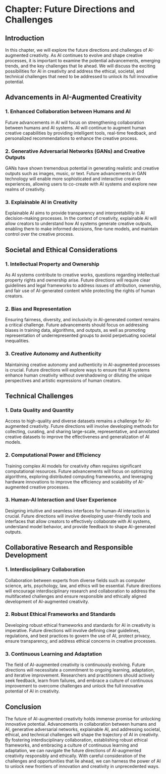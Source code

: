 Chapter: Future Directions and Challenges
=========================================

Introduction
------------

In this chapter, we will explore the future directions and challenges of AI-augmented creativity. As AI continues to evolve and shape creative processes, it is important to examine the potential advancements, emerging trends, and the key challenges that lie ahead. We will discuss the exciting possibilities for AI in creativity and address the ethical, societal, and technical challenges that need to be addressed to unlock its full innovative potential.

Advancements in AI-Augmented Creativity
---------------------------------------

### 1. Enhanced Collaboration between Humans and AI

Future advancements in AI will focus on strengthening collaboration between humans and AI systems. AI will continue to augment human creative capabilities by providing intelligent tools, real-time feedback, and personalized recommendations to enhance the creative process.

### 2. Generative Adversarial Networks (GANs) and Creative Outputs

GANs have shown tremendous potential in generating realistic and creative outputs such as images, music, or text. Future advancements in GAN technology will enable more sophisticated and interactive creative experiences, allowing users to co-create with AI systems and explore new realms of creativity.

### 3. Explainable AI in Creativity

Explainable AI aims to provide transparency and interpretability in AI decision-making processes. In the context of creativity, explainable AI will allow creators to understand how AI systems generate creative outputs, enabling them to make informed decisions, fine-tune models, and maintain control over the creative process.

Societal and Ethical Considerations
-----------------------------------

### 1. Intellectual Property and Ownership

As AI systems contribute to creative works, questions regarding intellectual property rights and ownership arise. Future directions will require clear guidelines and legal frameworks to address issues of attribution, ownership, and fair use of AI-generated content while protecting the rights of human creators.

### 2. Bias and Representation

Ensuring fairness, diversity, and inclusivity in AI-generated content remains a critical challenge. Future advancements should focus on addressing biases in training data, algorithms, and outputs, as well as promoting representation of underrepresented groups to avoid perpetuating societal inequalities.

### 3. Creative Autonomy and Authenticity

Maintaining creative autonomy and authenticity in AI-augmented processes is crucial. Future directions will explore ways to ensure that AI systems enhance human creativity without overshadowing or diluting the unique perspectives and artistic expressions of human creators.

Technical Challenges
--------------------

### 1. Data Quality and Quantity

Access to high-quality and diverse datasets remains a challenge for AI-augmented creativity. Future directions will involve developing methods for collecting, curating, and sharing large-scale, representative, and annotated creative datasets to improve the effectiveness and generalization of AI models.

### 2. Computational Power and Efficiency

Training complex AI models for creativity often requires significant computational resources. Future advancements will focus on optimizing algorithms, exploring distributed computing frameworks, and leveraging hardware innovations to improve the efficiency and scalability of AI-augmented creative processes.

### 3. Human-AI Interaction and User Experience

Designing intuitive and seamless interfaces for human-AI interaction is crucial. Future directions will involve developing user-friendly tools and interfaces that allow creators to effectively collaborate with AI systems, understand model behavior, and provide feedback to shape AI-generated outputs.

Collaborative Research and Responsible Development
--------------------------------------------------

### 1. Interdisciplinary Collaboration

Collaboration between experts from diverse fields such as computer science, arts, psychology, law, and ethics will be essential. Future directions will encourage interdisciplinary research and collaboration to address the multifaceted challenges and ensure responsible and ethically aligned development of AI-augmented creativity.

### 2. Robust Ethical Frameworks and Standards

Developing robust ethical frameworks and standards for AI in creativity is imperative. Future directions will involve defining clear guidelines, regulations, and best practices to govern the use of AI, protect privacy, ensure transparency, and address ethical concerns in creative processes.

### 3. Continuous Learning and Adaptation

The field of AI-augmented creativity is continuously evolving. Future directions will necessitate a commitment to ongoing learning, adaptation, and iterative improvement. Researchers and practitioners should actively seek feedback, learn from failures, and embrace a culture of continuous improvement to overcome challenges and unlock the full innovative potential of AI in creativity.

Conclusion
----------

The future of AI-augmented creativity holds immense promise for unlocking innovative potential. Advancements in collaboration between humans and AI, generative adversarial networks, explainable AI, and addressing societal, ethical, and technical challenges will shape the trajectory of AI in creativity. By fostering interdisciplinary collaboration, establishing robust ethical frameworks, and embracing a culture of continuous learning and adaptation, we can navigate the future directions of AI-augmented creativity responsibly and ethically. With careful consideration of the challenges and opportunities that lie ahead, we can harness the power of AI to unlock new frontiers of innovation and creativity in unprecedented ways.
